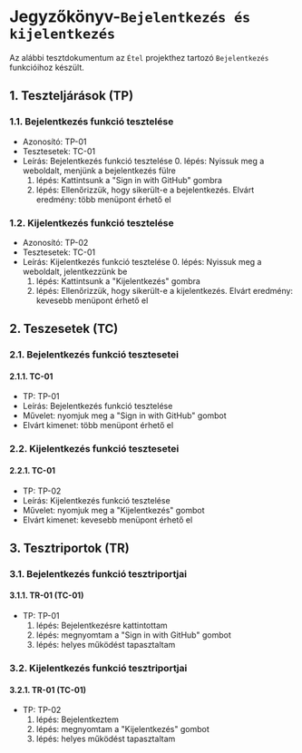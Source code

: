 # Jegyzőkönyv-`Bejelentkezés és kijelentkezés`

Az alábbi tesztdokumentum az `Étel` projekthez tartozó `Bejelentkezés` funkcióihoz készült.

## 1. Teszteljárások (TP)

### 1.1. Bejelentkezés funkció tesztelése 
- Azonosító: TP-01
- Tesztesetek: TC-01
- Leírás: Bejelentkezés funkció tesztelése
    0. lépés: Nyissuk meg a weboldalt, menjünk a bejelentkezés fülre
    1. lépés: Kattintsunk a "Sign in with GitHub" gombra
    2. lépés: Ellenőrizzük, hogy sikerült-e a bejelentkezés. Elvárt eredmény: több menüpont érhető el


### 1.2. Kijelentkezés funkció tesztelése 
- Azonosító: TP-02
- Tesztesetek: TC-01
- Leírás: Kijelentkezés funkció tesztelése 
    0. lépés: Nyissuk meg a weboldalt, jelentkezzünk be
    1. lépés: Kattintsunk a "Kijelentkezés" gombra
    2. lépés: Ellenőrizzük, hogy sikerült-e a kijelentkezés. Elvárt eredmény: kevesebb menüpont érhető el


## 2. Teszesetek (TC)

### 2.1. Bejelentkezés funkció tesztesetei

#### 2.1.1. TC-01
- TP: TP-01
- Leírás: Bejelentkezés funkció tesztelése  
- Művelet: nyomjuk meg a "Sign in with GitHub" gombot 
- Elvárt kimenet: több menüpont érhető el

### 2.2. Kijelentkezés funkció tesztesetei

#### 2.2.1. TC-01
- TP: TP-02
- Leírás: Kijelentkezés funkció tesztelése 
- Művelet: nyomjuk meg a "Kijelentkezés" gombot 
- Elvárt kimenet: kevesebb menüpont érhető el

## 3. Tesztriportok (TR)

### 3.1. Bejelentkezés funkció tesztriportjai

#### 3.1.1. TR-01 (TC-01)
- TP: TP-01
    1. lépés: Bejelentkezésre kattintottam
    2. lépés:  megnyomtam a "Sign in with GitHub" gombot 
    3. lépés: helyes működést tapasztaltam


### 3.2. Kijelentkezés funkció tesztriportjai

#### 3.2.1. TR-01 (TC-01)
- TP: TP-02
    1. lépés: Bejelentkeztem
    2. lépés: megnyomtam a "Kijelentkezés" gombot 
    3. lépés: helyes működést tapasztaltam



    